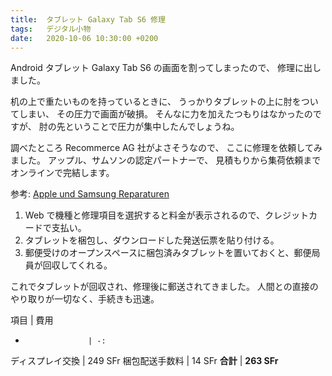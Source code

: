 ```yaml
---
title:  タブレット Galaxy Tab S6 修理
tags:	デジタル小物
date:	2020-10-06 10:30:00 +0200
---
```

Android タブレット Galaxy Tab S6 の画面を割ってしまったので、
修理に出しました。

机の上で重たいものを持っているときに、
うっかりタブレットの上に肘をついてしまい、
その圧力で画面が破損。
そんなに力を加えたつもりはなかったのですが、
肘の先ということで圧力が集中したんでしょうね。

調べたところ Recommerce AG 社がよさそうなので、
ここに修理を依頼してみました。
アップル、サムソンの認定パートナーで、
見積もりから集荷依頼までオンラインで完結します。

参考: [Apple und Samsung Reparaturen](https://www.verkaufen.ch/reparieren)

1. Web で機種と修理項目を選択すると料金が表示されるので、クレジットカードで支払い。
1. タブレットを梱包し、ダウンロードした発送伝票を貼り付ける。
1. 郵便受けのオープンスペースに梱包済みタブレットを置いておくと、郵便局員が回収してくれる。

これでタブレットが回収され、修理後に郵送されてきました。
人間との直接のやり取りが一切なく、手続きも迅速。

項目                | 費用
-                   | -:
ディスプレイ交換    | 249 SFr
梱包配送手数料      | 14 SFr
**合計**            | **263 SFr**